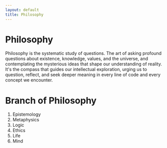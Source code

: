 ```yaml
---
layout: default
title: Philosophy
---
```


# Philosophy
Philosophy is the systematic study of questions. The art of asking profound questions about existence, knowledge, values, and the universe, and contemplating the mysterious ideas that shape our understanding of reality. It's the compass that guides our intellectual exploration, urging us to question, reflect, and seek deeper meaning in every line of code and every concept we encounter.

# Branch of Philosophy
1. Epistemology
2. Metaphysics
3. Logic
4. Ethics
5. Life
6. Mind


